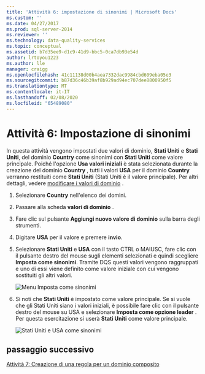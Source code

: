 ```yaml
---
title: 'Attività 6: impostazione di sinonimi | Microsoft Docs'
ms.custom: ''
ms.date: 04/27/2017
ms.prod: sql-server-2014
ms.reviewer: ''
ms.technology: data-quality-services
ms.topic: conceptual
ms.assetid: b7d35ee9-d1c9-41d9-bbc5-0ca7db93e54d
author: lrtoyou1223
ms.author: lle
manager: craigg
ms.openlocfilehash: 41c11138d00b4aea7332dac9984cbd609eba05e3
ms.sourcegitcommit: b87d36c46b39af8b929ad94ec707dee8800950f5
ms.translationtype: MT
ms.contentlocale: it-IT
ms.lasthandoff: 02/08/2020
ms.locfileid: "65489080"
---
```

# <a name="task-6-setting-synonyms"></a>Attività 6: Impostazione di sinonimi
  In questa attività vengono impostati due valori di dominio, **Stati Uniti** e **Stati Uniti**, del dominio **Country** come sinonimi con **Stati Uniti** come valore principale. Poiché l'opzione **Usa valori iniziali** è stata selezionata durante la creazione del dominio **Country** , tutti i valori **USA** per il dominio **Country** verranno restituiti come **Stati Uniti** (Stati Uniti è il valore principale). Per altri dettagli, vedere [modificare i valori di dominio](https://msdn.microsoft.com/library/hh510408.aspx) .  
  
1.  Selezionare **Country** nell'elenco dei domini.  
  
2.  Passare alla scheda **valori di dominio** .  
  
3.  Fare clic sul pulsante **Aggiungi nuovo valore di dominio** sulla barra degli strumenti.  
  
4.  Digitare **USA** per il valore e premere **invio**.  
  
5.  Selezionare **Stati Uniti** e **USA** con il tasto CTRL o MAIUSC, fare clic con il pulsante destro del mouse sugli elementi selezionati e quindi scegliere **Imposta come sinonimi**. Tramite DQS questi valori vengono raggruppati e uno di essi viene definito come valore iniziale con cui vengono sostituiti gli altri valori.  
  
     ![Menu Imposta come sinonimi](../../2014/tutorials/media/et-settingsynonyms-01.jpg "Menu Imposta come sinonimi")  
  
6.  Si noti che **Stati Uniti** è impostato come valore principale. Se si vuole che gli Stati Uniti siano i valori iniziali, è possibile fare clic con il pulsante destro del mouse su USA e selezionare **Imposta come opzione leader** . Per questa esercitazione si userà **Stati Uniti** come valore principale.  
  
     ![Stati Uniti e USA come sinonimi](../../2014/tutorials/media/et-settingsynonyms-02.jpg "Stati Uniti e USA come sinonimi")  
  
## <a name="next-step"></a>passaggio successivo  
 [Attività 7: Creazione di una regola per un dominio composito](../../2014/tutorials/task-7-creating-a-composite-domain.md)  
  
  
